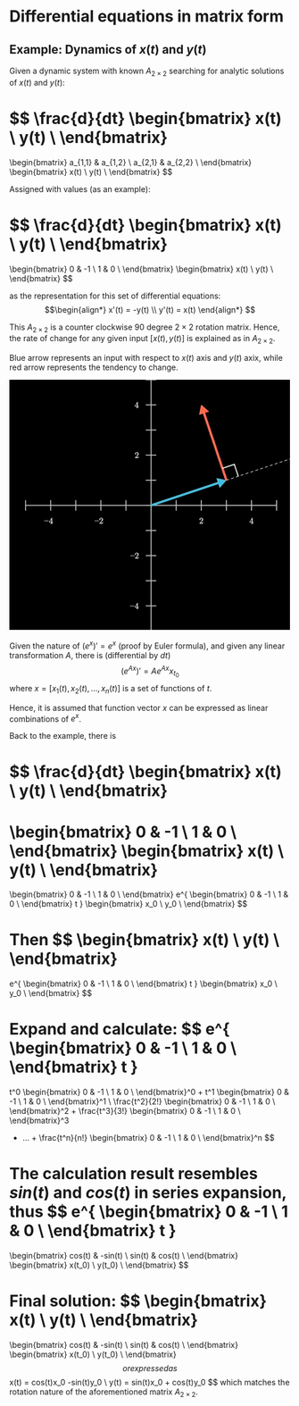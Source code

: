 # Differential equations in matrix form

## Example: Dynamics of $x(t)$ and $y(t)$

Given a dynamic system with known $A_{2 \times 2}$ searching for analytic solutions of $x(t)$ and $y(t)$:

$$
\frac{d}{dt}
\begin{bmatrix}
      x(t) \\
      y(t) \\
\end{bmatrix}
=
\begin{bmatrix}
      a_{1,1} & a_{1,2} \\
      a_{2,1} & a_{2,2} \\
\end{bmatrix}
\begin{bmatrix}
      x(t) \\
      y(t) \\
\end{bmatrix}
$$

Assigned with values (as an example):

$$
\frac{d}{dt}
\begin{bmatrix}
      x(t) \\
      y(t) \\
\end{bmatrix}
=
\begin{bmatrix}
      0 & -1 \\
      1 & 0 \\
\end{bmatrix}
\begin{bmatrix}
      x(t) \\
      y(t) \\
\end{bmatrix}
$$

as the representation for this set of differential equations:
$$\begin{align*}
x'(t) = -y(t) \\
y'(t) = x(t)
\end{align*}
$$

This $A_{2 \times 2}$ is a counter clockwise 90 degree $2 \times 2$ rotation matrix. Hence, the rate of change for any given input $[x(t), y(t)]$ is explained as in $A_{2 \times 2}$.

Blue arrow represents an input with respect to $x(t)$ axis and $y(t)$ axix, while red arrow represents the tendency to change.

![alt text](imgs/counter_clockwise_90deg_rotation.png "counter_clockwise_90deg_rotation")

Given the nature of $(e^x)'=e^x$ (proof by Euler formula), and given any linear transformation $A$, there is (differential by $dt$)
$$
(e^{Ax})' = Ae^{Ax}x_{t_0}
$$
where $x=[x_1(t), x_2(t), ..., x_n(t)]$ is a set of functions of $t$.

Hence, it is assumed that function vector $x$ can be expressed as linear combinations of $e^{x}$.

Back to the example, there is

$$
\frac{d}{dt}
\begin{bmatrix}
      x(t) \\
      y(t) \\
\end{bmatrix}
=
\begin{bmatrix}
      0 & -1 \\
      1 & 0 \\
\end{bmatrix}
\begin{bmatrix}
      x(t) \\
      y(t) \\
\end{bmatrix}
=
\begin{bmatrix}
      0 & -1 \\
      1 & 0 \\
\end{bmatrix}
e^{
\begin{bmatrix}
      0 & -1 \\
      1 & 0 \\
\end{bmatrix} t
}
\begin{bmatrix}
      x_0 \\
      y_0 \\
\end{bmatrix}
$$

Then
$$
\begin{bmatrix}
      x(t) \\
      y(t) \\
\end{bmatrix}
=
e^{
\begin{bmatrix}
      0 & -1 \\
      1 & 0 \\
\end{bmatrix} t
}
\begin{bmatrix}
      x_0 \\
      y_0 \\
\end{bmatrix}
$$

Expand and calculate:
$$
e^{
\begin{bmatrix}
      0 & -1 \\
      1 & 0 \\
\end{bmatrix} t
}
=
t^0 \begin{bmatrix}
      0 & -1 \\
      1 & 0 \\
\end{bmatrix}^0
+
t^1 \begin{bmatrix}
      0 & -1 \\
      1 & 0 \\
\end{bmatrix}^1
\\
\frac{t^2}{2!} \begin{bmatrix}
      0 & -1 \\
      1 & 0 \\
\end{bmatrix}^2
+
\frac{t^3}{3!} \begin{bmatrix}
      0 & -1 \\
      1 & 0 \\
\end{bmatrix}^3
+ ... +
\frac{t^n}{n!} \begin{bmatrix}
      0 & -1 \\
      1 & 0 \\
\end{bmatrix}^n
$$

The calculation result resembles $sin(t)$ and $cos(t)$ in series expansion, thus
$$
e^{
\begin{bmatrix}
      0 & -1 \\
      1 & 0 \\
\end{bmatrix} t
}
=
\begin{bmatrix}
      cos(t) & -sin(t) \\
      sin(t) & cos(t) \\
\end{bmatrix}
\begin{bmatrix}
      x(t_0) \\
      y(t_0) \\
\end{bmatrix}
$$

Final solution:
$$
\begin{bmatrix}
      x(t) \\
      y(t) \\
\end{bmatrix}
=
\begin{bmatrix}
      cos(t) & -sin(t) \\
      sin(t) & cos(t) \\
\end{bmatrix}
\begin{bmatrix}
      x(t_0) \\
      y(t_0) \\
\end{bmatrix}
$$
or expressed as
$$
x(t) = cos(t)x_0 -sin(t)y_0 \\
y(t) = sin(t)x_0 + cos(t)y_0
$$
which matches the rotation nature of the aforementioned matrix $A_{2 \times 2}$.
